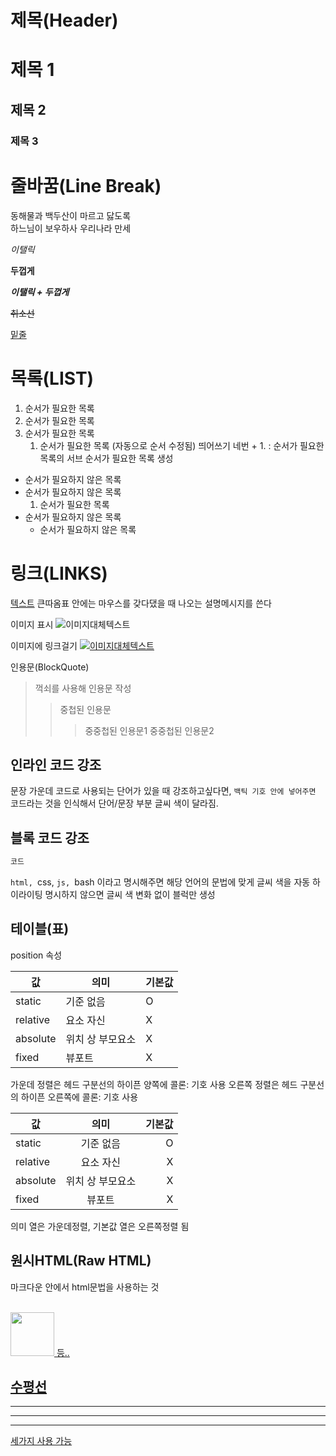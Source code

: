 # 제목(Header)

# 제목 1
## 제목 2
### 제목 3


# 줄바꿈(Line Break)
동해물과 백두산이 마르고 닳도록  
하느님이 보우하사 우리나라 만세  

_이탤릭_ 

**두껍게** 

**_이탤릭 + 두껍게_**

~~취소선~~

<U>밑줄</U>

# 목록(LIST)

1. 순서가 필요한 목록
1. 순서가 필요한 목록
1. 순서가 필요한 목록
    1. 순서가 필요한 목록
(자동으로 순서 수정됨)
띄어쓰기 네번 + 1. : 순서가 필요한 목록의 서브 순서가 필요한 목록 생성

- 순서가 필요하지 않은 목록
- 순서가 필요하지 않은 목록
    1. 순서가 필요한 목록
- 순서가 필요하지 않은 목록
    - 순서가 필요하지 않은 목록


# 링크(LINKS)
[텍스트](https://www.naver.com "네이버로 이동!")
큰따옴표 안에는 마우스를 갖다댔을 때 나오는 설명메시지를 쓴다

이미지 표시
![이미지대체텍스트](이미지주소)


이미지에 링크걸기
[![이미지대체텍스트](이미지주소)](링크)


인용문(BlockQuote)
> 꺽쇠를 사용해 인용문 작성
>> 중첩된 인용문
>>> 중중첩된 인용문1
>>>  중중첩된 인용문2



## 인라인 코드 강조
문장 가운데 코드로 사용되는 단어가 있을 때 강조하고싶다면, `백틱 기호 안에 넣어주면` 코드라는 것을 인식해서 단어/문장 부분 글씨 색이 달라짐.


## 블록 코드 강조
```html
코드
```

```html, ```css, ```js, ```bash 이라고 명시해주면 
해당 언어의 문법에 맞게 글씨 색을 자동 하이라이팅
명시하지 않으면 글씨 색 변화 없이 블럭만 생성



## 테이블(표)

position 속성

값 | 의미 | 기본값
--|--|--|
static | 기준 없음 | O
relative | 요소 자신 | X
absolute | 위치 상 부모요소 | X
fixed | 뷰포트 | X



가운데 정렬은 헤드 구분선의 하이픈 양쪽에 콜론: 기호 사용
오른쪽 정렬은  헤드 구분선의 하이픈 오른쪽에 콜론: 기호 사용

값 | 의미 | 기본값
--|:--:|--:|
static | 기준 없음 | O
relative | 요소 자신 | X
absolute | 위치 상 부모요소 | X
fixed | 뷰포트 | X


의미 열은 가운데정렬, 기본값 열은 오른쪽정렬 됨



## 원시HTML(Raw HTML)
마크다운 안에서 html문법을 사용하는 것

<u> <br>
<a target="_blank">
<img width="70" src="" alt=""> 등..



## 수평선
---
___
***
세가지 사용 가능





